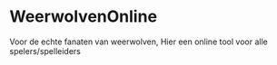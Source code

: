# WeerwolvenOnline
Voor de echte fanaten van weerwolven, Hier een online tool voor alle spelers/spelleiders
